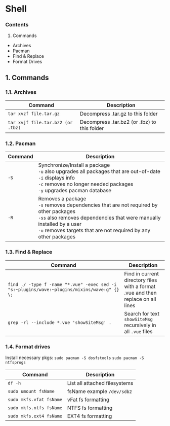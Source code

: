 # Shell
### Contents
1. Commands
- Archives
- Pacman
- Find & Replace
- Format Drives


## 1. Commands
### 1.1. Archives

| Command | Description |
|---|---|
|`tar xvzf file.tar.gz`| Decompress .tar.gz to this folder |
|`tar xvjf file.tar.bz2 (or .tbz)`| Decompress .tar.bz2 (or .tbz) to this folder |

### 1.2. Pacman
| Command | Description |
|---|---|
|`-S`| Synchronize/Install a package<br>`-u` also upgrades all packages that are out-of-date<br>`-i` displays info<br>`-c` removes no longer needed packages<br>`-y` upgrades pacman database |
|`-R`| Removes a package<br>`-s` removes dependencies that are not required by other packages<br>`-ss` also removes dependencies that were manually installed by a user<br>`-u` removes targets that are not required by any other packages |

### 1.3. Find & Replace

| Command | Description |
|---|---|
|`find ./ -type f -name "*.vue" -exec sed -i "s:~plugins/wave:~plugins/mixins/wave:g" {} \;`| Find in current directory files with a format .vue and then replace on all lines |
|`grep -rl --include *.vue 'showSiteMsg' .`|Search for text `showSiteMsg` recursively in all `.vue` files|

### 1.4. Format drives

Install necessary pkgs:
`sudo pacman -S dosfstools`
`sudo pacman -S ntfsprogs`

| Command | Description |
|---|---|
|`df -h`| List all attached filesystems |
|`sudo umount fsName`|fsName example `/dev/sdb2`|
|`sudo mkfs.vfat fsName`|vFat fs formatting|
|`sudo mkfs.ntfs fsName`|NTFS fs formatting|
|`sudo mkfs.ext4 fsName`|EXT4 fs formatting|
